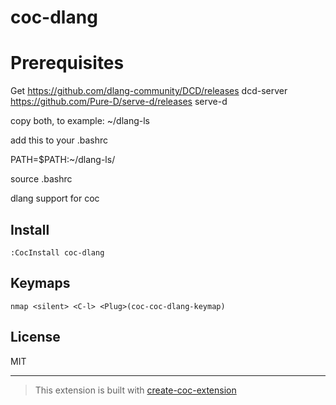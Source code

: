# coc-dlang

# Prerequisites

Get
https://github.com/dlang-community/DCD/releases
dcd-server
https://github.com/Pure-D/serve-d/releases
serve-d

copy both, to example: ~/dlang-ls

add this to your .bashrc

PATH=$PATH:~/dlang-ls/

source .bashrc


dlang support for coc

## Install

`:CocInstall coc-dlang`

## Keymaps

`nmap <silent> <C-l> <Plug>(coc-coc-dlang-keymap)`

## License

MIT

---

> This extension is built with [create-coc-extension](https://github.com/fannheyward/create-coc-extension)
